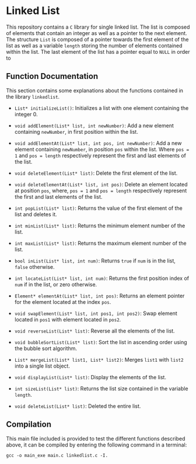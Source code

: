 # Linked List

This repository contains a `C` library for single linked list. The list is composed of elements that contain an integer as well as a pointer to the next element. The structure `List` is composed of a pointer towards the first element of the list as well as a variable `length` storing the number of elements contained within the list. The last element of the list has a pointer equal to `NULL` in order to 

## Function Documentation

This section contains some explanations about the functions contained in the library `linkedlist`.

* `List* initializeList()`: Initializes a list with one element containing the integer 0.

* `void addElement(List* list, int newNumber)`: Add a new element containing `newNumber`, in first position within the list.

* `void addElementAt(List* list, int pos, int newNumber)`: Add a new element containing `newNumber`, in position `pos` within the list. Where `pos = 1` and `pos = length` respectively represent the first and last elements of the list.

* `void deleteElement(List* list)`: Delete the first element of the list.

* `void deleteElementAt(List* list, int pos)`: Delete an element located at position `pos`, where, `pos = 1` and `pos = length` respectively represent the first and last elements of the list.

* `int popList(List* list)`: Returns the value of the first element of the list and deletes it.

* `int minList(List* list)`: Returns the minimum element number of the list.

* `int maxList(List* list)`: Returns the maximum element number of the list.

* `bool inList(List* list, int num)`: Returns `true` if `num` is in the list, `false` otherwise.

* `int locateList(List* list, int num)`: Returns the first position index of `num` if in the list, or zero otherwise.

* `Element* elementAt(List* list, int pos)`: Returns an element pointer for the element located at the index `pos`.

* `void swapElement(List* list, int pos1, int pos2)`: Swap element located in `pos1` with element located in `pos2`.

* `void reverseList(List* list)`: Reverse all the elements of the list.

* `void bubbleSortList(List* list)`: Sort the list in ascending order using the bubble sort algorithm.

* `List* mergeList(List* list1, List* list2)`: Merges `list1` with `list2` into a single list object.

* `void displayList(List* list)`: Display the elements of the list.

* `int sizeList(List* list)`: Returns the list size contained in the variable `length`.

* `void deleteList(List* list)`: Deleted the entire list.

## Compilation

This main file included is provided to test the different functions described above, it can be compiled by entering the following command in a terminal:

```gcc -o main_exe main.c linkedlist.c -I.```
